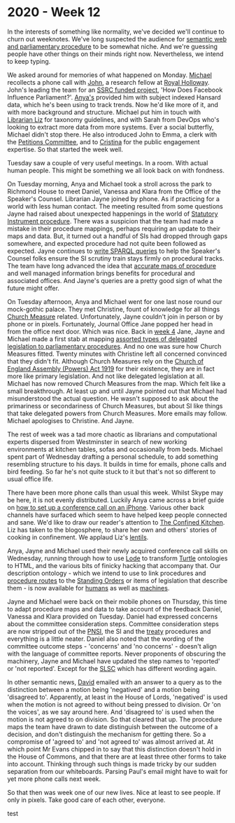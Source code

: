 # 2020 - Week 12

In the interests of something like normality, we've decided we'll continue to churn out weeknotes. We've long suspected the audience for [semantic web and parliamentary procedure](https://www.slideshare.net/UKParliData/what-would-erskine-may-do) to be somewhat niche. And we're guessing people have other things on their minds right now. Nevertheless, we intend to keep typing.

We asked around for memories of what happened on Monday. [Michael](https://twitter.com/fantasticlife) recollects a phone call with [John](https://twitter.com/jb_tweets), a research fellow at [Royal Holloway](https://www.royalholloway.ac.uk/). John's leading the team for an [SSRC funded project](https://www.ssrc.org/fellowships/view/social-media-and-democracy-research-grants/grantees/), 'How Does Facebook Influence Parliament?'. [Anya's](https://twitter.com/bitten_) provided him with subject indexed Hansard data, which he's been using to track trends. Now he'd like more of it, and with more background and structure. Michael put him in touch with [Librarian Liz](https://twitter.com/greensideknits) for taxonomy guidelines, and with Sarah from DevOps who's looking to extract more data from more systems. Ever a social butterfly, Michael didn't stop there. He also introduced John to Emma, a clerk with the [Petitions Committee](https://committees.parliament.uk/committee/326/petitions-committee/), and to [Cristina](https://twitter.com/estrangeirada) for the public engagement expertise. So that started the week well.

Tuesday saw a couple of very useful meetings. In a room. With actual human people. This might be something we all look back on with fondness. 

On Tuesday morning, Anya and Michael took a stroll across the park to Richmond House to meet Daniel, Vanessa and Klara from the Office of the Speaker's Counsel. Librarian Jayne joined by phone. As if practicing for a world with less human contact. The meeting resulted from some questions Jayne had raised about unexpected happenings in the world of [Statutory Instrument procedure](https://ukparliament.github.io/ontologies/procedure/procedure-ontology.html#flowcharts). There was a suspicion that the team had made a mistake in their procedure mappings, perhaps requiring an update to their maps and data. But, it turned out a handful of SIs had dropped through gaps somewhere, and expected procedure had not quite been followed as expected. Jayne continues to [write SPARQL queries](https://ukparliament.github.io/ontologies/procedure/meta/queries/) to help the Speaker's Counsel folks ensure the SI scrutiny train stays firmly on procedural tracks. The team have long advanced the idea that [accurate maps of procedure](https://ukparliament.github.io/ontologies/procedure/procedure-ontology.html#flowcharts) and well managed information brings benefits for procedural and associated offices. And Jayne's queries are a pretty good sign of what the future might offer. 

On Tuesday afternoon, Anya and Michael went for one last nose round our mock-gothic palace. They met Christine, fount of knowledge for all things [Church Measure](https://www.parliament.uk/site-information/glossary/church-of-england-measures/) related. Unfortunately, Jayne couldn't join in person or by phone or in pixels. Fortunately, Journal Office Jane popped her head in from the office next door. Which was nice. Back in [week 4](https://ukparliament.github.io/ontologies/meta/weeknotes/2020/04/) Jane, Jayne and Michael made a first stab at mapping [assorted types of delegated legislation to parliamentary procedures](https://github.com/ukparliament/ontologies/blob/master/legislation/delegated-legislation/delegated-legislation.pdf). And no one was sure how Church Measures fitted. Twenty minutes with Christine left all concerned convinced that they didn't fit. Although Church Measures rely on the [Church of England Assembly (Powers) Act 1919](http://www.legislation.gov.uk/ukpga/Geo5/9-10/76/contents) for their existence, they are in fact more like primary legislation. And not like delegated legislation at all. Michael has now removed Church Measures from the map. Which felt like a small breakthrough. At least up and until Jayne pointed out that Michael had misunderstood the actual question. He wasn't supposed to ask about the primariness or secondariness of Church Measures, but about SI like things that take delegated powers from Church Measures. More emails may follow. Michael apologises to Christine. And Jayne.

The rest of week was a tad more chaotic as librarians and computational experts dispersed from Westminster in search of new working environments at kitchen tables, sofas and occasionally from beds. Michael spent part of Wednesday drafting a personal schedule, to add something resembling structure to his days. It builds in time for emails, phone calls and bird feeding. So far he's not quite stuck to it but that's not so different to usual office life.

There have been more phone calls than usual this week. Whilst Skype may be here, it is not evenly distributed. Luckily Anya came across a brief guide on [how to set up a conference call on an iPhone](https://support.bell.ca/Mobility/Smartphones_and_mobile_internet/How_to_set_up_a_conference_call_on_an_iPhone). Various other back channels have surfaced which seem to have helped keep people connected and sane. We'd like to draw our reader's attention to [The Confined Kitchen](https://confinedkitchen.blogspot.com). Liz has taken to the blogosphere, to share her own and others' stories of cooking in confinement. We applaud Liz's [lentils](https://confinedkitchen.blogspot.com/2020/03/lentils-and-nostalgia.html).

Anya, Jayne and Michael used their newly acquired conference call skills on Wednesday, running through how to use [Lode](https://essepuntato.it/lode/) to transform [Turtle](https://en.wikipedia.org/wiki/Turtle_(syntax)) ontologies to HTML, and the various bits of finicky hacking that accompany that. Our description ontology - which we intend to use to link procedures and [procedure routes](https://ukparliament.github.io/ontologies/procedure/procedure-ontology.html#d4e164) to the [Standing Orders](http://standing-orders.herokuapp.com/) or items of legislation that describe them - is now available for [humans](https://ukparliament.github.io/ontologies/description/description-ontology.html) as well as [machines](https://ukparliament.github.io/ontologies/description/description-ontology.ttl).

Jayne and Michael were back on their mobile phones on Thursday, this time to adapt procedure maps and data to take account of the feedback Daniel, Vanessa and Klara provided on Tuesday. Daniel had expressed concerns about the committee consideration steps. Committee consideration steps are now stripped out of the [PNSI](https://ukparliament.github.io/ontologies/procedure/flowcharts/proposed-negative-sis/proposed-negative-sis.pdf), the SI and the [treaty](https://ukparliament.github.io/ontologies/procedure/flowcharts/crag-treaties/crag-treaties.pdf) procedures and everything is a little neater. Daniel also noted that the wording of the committee outcome steps - 'concerns' and 'no concerns' - doesn't align with the language of committee reports. Never proponents of obscuring the machinery, Jayne and Michael have updated the step names to 'reported' or 'not reported'. Except for the [SLSC](https://committees.parliament.uk/committee/255/secondary-legislation-scrutiny-committee/) which has different wording again.

In other semantic news, [David](https://twitter.com/clerkly) emailed with an answer to a query as to the distinction between a motion being 'negatived' and a motion being 'disagreed to'. Apparently, at least in the House of Lords, 'negatived' is used when the motion is not agreed to without being pressed to division. Or 'on the voices', as we say around here. And 'disagreed to' is used when the motion is not agreed to on division. So that cleared that up. The procedure maps the team have drawn to date distinguish between the outcome of a decision, and don't distinguish the mechanism for getting there. So a compromise of 'agreed to' and 'not agreed to' was almost arrived at. At which point Mr Evans chipped in to say that this distinction doesn't hold in the House of Commons, and that there are at least three other forms to take into account. Thinking through such things is made tricky by our sudden separation from our whiteboards. Parsing Paul's email might have to wait for yet more phone calls next week.

So that then was week one of our new lives. Nice at least to see people. If only in pixels. Take good care of each other, everyone.

test